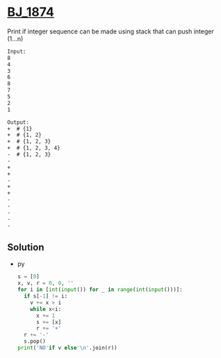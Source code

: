 # [BJ_1874](https://acmicpc.net/problem/1874)

Print if integer sequence can be made using stack that can push integer (1...n)

```txt
Input:
8
4
3
6
8
7
5
2
1

Output:
+  # {1}
+  # {1, 2}
+  # {1, 2, 3}
+  # {1, 2, 3, 4}
-  # {1, 2, 3}
-
+
+
-
+
+
-
-
-
-
-
```

## Solution

* py

  ```py
  s = [0]
  x, v, r = 0, 0, ''
  for i in [int(input()) for _ in range(int(input()))]:
    if s[-1] != i:
      v += x > i
      while x<i:
        x += 1
        s += [x]
        r += '+'
    r += '-'
    s.pop()
  print('NO'if v else'\n'.join(r))
  ```
